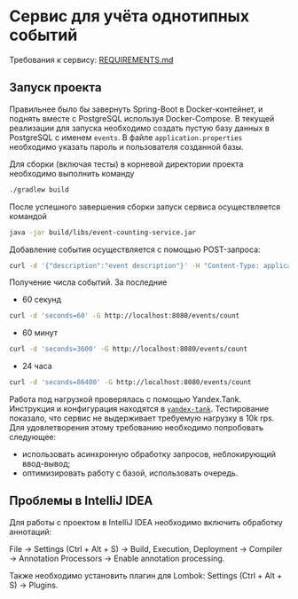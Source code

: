 # Сервис для учёта однотипных событий
Требования к сервису: [REQUIREMENTS.md](./REQUIREMENTS.md)

## Запуск проекта
Правильнее было бы завернуть Spring-Boot в Docker-контейнет, и поднять вместе с
PostgreSQL используя Docker-Compose. В текущей реализации для запуска необходимо
создать пустую базу данных в PostgreSQL с именем `events`. В файле `application.properties`
необходимо указать пароль и пользователя созданной базы.

Для сборки (включая тесты) в корневой директории проекта необходимо выполнить команду
```bash
./gradlew build
```

После успешного завершения сборки запуск сервиса осуществляется командой
```bash
java -jar build/libs/event-counting-service.jar
```

Добавление события осуществляется с помощью POST-запроса:
```bash
curl -d '{"description":"event description"}' -H "Content-Type: application/json" -X POST http://localhost:8080/events
```

Получение числа событий. За последние
- 60 секунд
```bash
curl -d 'seconds=60' -G http://localhost:8080/events/count
```
- 60 минут
```bash
curl -d 'seconds=3600' -G http://localhost:8080/events/count
```
- 24 часа
```bash
curl -d 'seconds=86400' -G http://localhost:8080/events/count
```

Работа под нагрузкой проверялась с помощью Yandex.Tank. Инструкция и конфигурация находятся в
[`yandex-tank`](./yandex-tank). Тестирование показало, что сервис не выдерживает 
требуемую нагрузку в 10k rps. Для удовлетворения этому требованию необходимо попробовать следующее:
- использовать асинхронную обработку запросов, неблокирующий ввод-вывод;
- оптимизировать работу с базой, использовать очередь.

## Проблемы в IntelliJ IDEA
Для работы с проектом в IntelliJ IDEA необходимо включить обработку аннотаций:

File &rarr; Settings (Ctrl + Alt + S) &rarr; Build, Execution, Deployment &rarr; Compiler &rarr; 
Annotation Processors &rarr; Enable annotation processing.

Также необходимо установить плагин для Lombok:
Settings (Ctrl + Alt + S) &rarr; Plugins.
